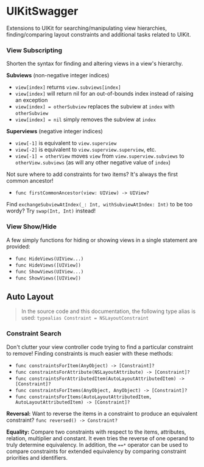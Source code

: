 UIKitSwagger
============

Extensions to UIKit for searching/manipulating view hierarchies, finding/comparing layout constraints and additional tasks related to UIKit.


### View Subscripting

Shorten the syntax for finding and altering views in a view's hierarchy.

**Subviews** (non-negative integer indices)
- `view[index]` returns `view.subviews[index]`
- `view[index]` will return nil for an out-of-bounds index instead of raising an exception
- `view[index] = otherSubview` replaces the subview at `index` with `otherSubview`
- `view[index] = nil` simply removes the subview at `index`

**Superviews** (negative integer indices)
- `view[-1]` is equivalent to `view.superview`
- `view[-2]` is equivalent to `view.superview.superview`, etc.
- `view[-1] = otherView` moves `view` from `view.superview.subviews` to `otherView.subviews` (as will any other negative value of `index`)

Not sure where to add constraints for two items?  It's always the first common ancestor!
- `func firstCommonAncestor(view: UIView) -> UIView?`

Find `exchangeSubviewAtIndex(_: Int, withSubviewAtIndex: Int)` to be too wordy?  Try `swap(Int, Int)` instead!


### View Show/Hide

A few simply functions for hiding or showing views in a single statement are provided:

- `func HideViews(UIView...)`
- `func HideViews([UIView])`
- `func ShowViews(UIView...)`
- `func ShowViews([UIView])`


## Auto Layout

> In the source code and this documentation, the following type alias is used:
`typealias Constraint = NSLayoutConstraint`

### Constraint Search

Don't clutter your view controller code trying to find a particular constraint to remove!   Finding constraints is much easier with these methods:
- `func constraintsForItem(AnyObject) -> [Constraint]?`
- `func constraintsForAttribute(NSLayoutAttribute) -> [Constraint]?`
- `func constraintsForAttributedItem(AutoLayoutAttributedItem) -> [Constraint]?`
- `func constraintsForItems(AnyObject, AnyObject) -> [Constraint]?`
- `func constraintsForItems(AutoLayoutAttributedItem, AutoLayoutAttributedItem) -> [Constraint]?`


**Reversal:**
Want to reverse the items in a constraint to produce an equivalent constraint?
`func reversed() -> Constraint?`


**Equality:**
Compare two constraints with respect to the items, attributes, relation, multiplier and constant.  It even tries the reverse of one operand to truly determine equivalency.  In addition, the `==*` operator can be used to compare constraints for extended equivalency by comparing constraint priorities and identifiers.
